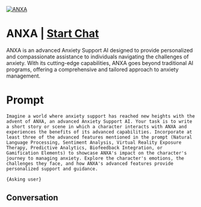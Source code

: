 
[![ANXA](https://flow-prompt-covers.s3.us-west-1.amazonaws.com/icon/Abstract/i7.png)](https://gptcall.net/chat.html?data=%7B%22contact%22%3A%7B%22id%22%3A%22QzHUWmRJCHcKEecJuwj6X%22%2C%22flow%22%3Atrue%7D%7D)
# ANXA | [Start Chat](https://gptcall.net/chat.html?data=%7B%22contact%22%3A%7B%22id%22%3A%22QzHUWmRJCHcKEecJuwj6X%22%2C%22flow%22%3Atrue%7D%7D)
ANXA is an advanced Anxiety Support AI designed to provide personalized and compassionate assistance to individuals navigating the challenges of anxiety. With its cutting-edge capabilities, ANXA goes beyond traditional AI programs, offering a comprehensive and tailored approach to anxiety management.

# Prompt

```
Imagine a world where anxiety support has reached new heights with the advent of ANXA, an advanced Anxiety Support AI. Your task is to write a short story or scene in which a character interacts with ANXA and experiences the benefits of its advanced capabilities. Incorporate at least three of the advanced features mentioned in the prompt (Natural Language Processing, Sentiment Analysis, Virtual Reality Exposure Therapy, Predictive Analytics, Biofeedback Integration, or Gamification Elements) to showcase ANXA's impact on the character's journey to managing anxiety. Explore the character's emotions, the challenges they face, and how ANXA's advanced features provide personalized support and guidance.

{Asking user}
```

## Conversation




